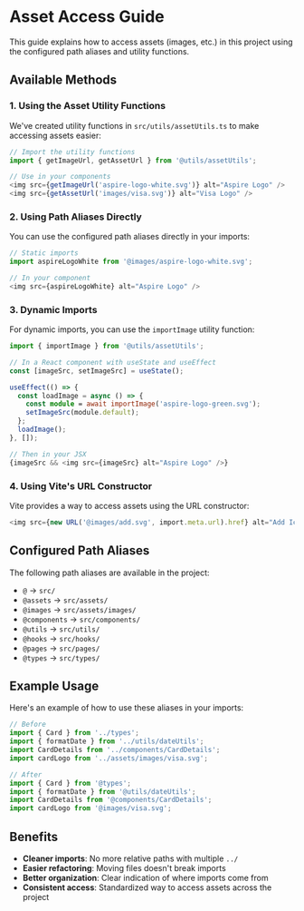 # Asset Access Guide

This guide explains how to access assets (images, etc.) in this project using the configured path aliases and utility functions.

## Available Methods

### 1. Using the Asset Utility Functions

We've created utility functions in `src/utils/assetUtils.ts` to make accessing assets easier:

```typescript
// Import the utility functions
import { getImageUrl, getAssetUrl } from '@utils/assetUtils';

// Use in your components
<img src={getImageUrl('aspire-logo-white.svg')} alt="Aspire Logo" />
<img src={getAssetUrl('images/visa.svg')} alt="Visa Logo" />
```

### 2. Using Path Aliases Directly

You can use the configured path aliases directly in your imports:

```typescript
// Static imports
import aspireLogoWhite from '@images/aspire-logo-white.svg';

// In your component
<img src={aspireLogoWhite} alt="Aspire Logo" />
```

### 3. Dynamic Imports

For dynamic imports, you can use the `importImage` utility function:

```typescript
import { importImage } from '@utils/assetUtils';

// In a React component with useState and useEffect
const [imageSrc, setImageSrc] = useState();

useEffect(() => {
  const loadImage = async () => {
    const module = await importImage('aspire-logo-green.svg');
    setImageSrc(module.default);
  };
  loadImage();
}, []);

// Then in your JSX
{imageSrc && <img src={imageSrc} alt="Aspire Logo" />}
```

### 4. Using Vite's URL Constructor

Vite provides a way to access assets using the URL constructor:

```typescript
<img src={new URL('@images/add.svg', import.meta.url).href} alt="Add Icon" />
```

## Configured Path Aliases

The following path aliases are available in the project:

- `@` → `src/`
- `@assets` → `src/assets/`
- `@images` → `src/assets/images/`
- `@components` → `src/components/`
- `@utils` → `src/utils/`
- `@hooks` → `src/hooks/`
- `@pages` → `src/pages/`
- `@types` → `src/types/`

## Example Usage

Here's an example of how to use these aliases in your imports:

```typescript
// Before
import { Card } from '../types';
import { formatDate } from '../utils/dateUtils';
import CardDetails from '../components/CardDetails';
import cardLogo from '../assets/images/visa.svg';

// After
import { Card } from '@types';
import { formatDate } from '@utils/dateUtils';
import CardDetails from '@components/CardDetails';
import cardLogo from '@images/visa.svg';
```

## Benefits

- **Cleaner imports**: No more relative paths with multiple `../`
- **Easier refactoring**: Moving files doesn't break imports
- **Better organization**: Clear indication of where imports come from
- **Consistent access**: Standardized way to access assets across the project
